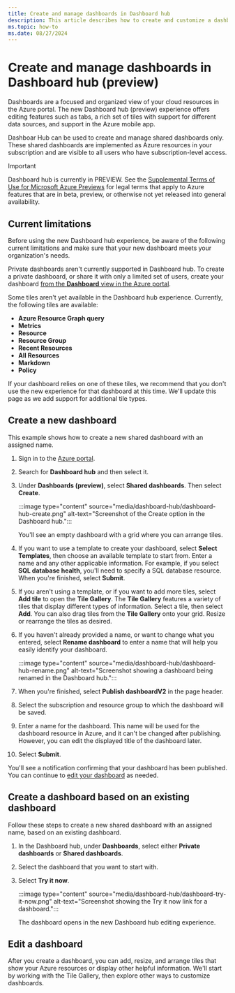 ```yaml
---
title: Create and manage dashboards in Dashboard hub
description: This article describes how to create and customize a dashboard in Dashboard Hub in the Azure portal.
ms.topic: how-to
ms.date: 08/27/2024
---
```


# Create and manage dashboards in Dashboard hub (preview)

Dashboards are a focused and organized view of your cloud resources in the Azure portal. The new Dashboard hub (preview) experience offers editing features such as tabs, a rich set of tiles with support for different data sources, and support in the Azure mobile app.

Dashboar Hub can be used to create and manage shared dashboards only. These shared dashboards are implemented as Azure resources in your subscription and are visible to all users who have subscription-level access.

> [!IMPORTANT]
> Dashboard hub is currently in PREVIEW.
> See the [Supplemental Terms of Use for Microsoft Azure Previews](https://azure.microsoft.com/support/legal/preview-supplemental-terms/) for legal terms that apply to Azure features that are in beta, preview, or otherwise not yet released into general availability.

## Current limitations

Before using the new Dashboard hub experience, be aware of the following current limitations and make sure that your new dashboard meets your organization's needs.

Private dashboards aren't currently supported in Dashboard hub. To create a private dashboard, or share it with only a limited set of users, create your dashboard [from the **Dashboard** view in the Azure portal](azure-portal-dashboards.md).

Some tiles aren't yet available in the Dashboard hub experience. Currently, the following tiles are available:

- **Azure Resource Graph query**
- **Metrics**
- **Resource**
- **Resource Group**
- **Recent Resources**
- **All Resources**
- **Markdown**
- **Policy**

If your dashboard relies on one of these tiles, we recommend that you don't use the new experience for that dashboard at this time. We'll update this page as we add support for additional tile types.

## Create a new dashboard

This example shows how to create a new shared dashboard with an assigned name.

1. Sign in to the [Azure portal](https://portal.azure.com).

1. Search for **Dashboard hub** and then select it.

1. Under **Dashboards (preview)**, select **Shared dashboards**. Then select **Create**.

   :::image type="content" source="media/dashboard-hub/dashboard-hub-create.png" alt-text="Screenshot of the Create option in the Dashboard hub.":::

   You'll see an empty dashboard with a grid where you can arrange tiles.

1. If you want to use a template to create your dashboard, select **Select Templates**, then choose an available template to start from. Enter a name and any other applicable information. For example, if you select **SQL database health**, you'll need to specify a SQL database resource. When you're finished, select **Submit**.

1. If you aren't using a template, or if you want to add more tiles, select **Add tile** to open the **Tile Gallery**. The **Tile Gallery** features a variety of tiles that display different types of information. Select a tile, then select **Add**. You can also drag tiles from the **Tile Gallery** onto your grid. Resize or rearrange the tiles as desired.

1. If you haven't already provided a name, or want to change what you entered, select **Rename dashboard** to enter a name that will help you easily identify your dashboard.

   :::image type="content" source="media/dashboard-hub/dashboard-hub-rename.png" alt-text="Screenshot showing a dashboard being renamed in the Dashboard hub.":::

1. When you're finished, select **Publish dashboardV2** in the page header.

1. Select the subscription and resource group to which the dashboard will be saved.
1. Enter a name for the dashboard. This name will be used for the dashboard resource in Azure, and it can't be changed after publishing. However, you can edit the displayed title of the dashboard later.
1. Select **Submit**.

You'll see a notification confirming that your dashboard has been published. You can continue to [edit your dashboard](#edit-a-dashboard) as needed.

## Create a dashboard based on an existing dashboard

Follow these steps to create a new shared dashboard with an assigned name, based on an existing dashboard.

1. In the Dashboard hub, under **Dashboards**, select either **Private dashboards** or **Shared dashboards**. 
1. Select the dashboard that you want to start with.
1. Select **Try it now**.

   :::image type="content" source="media/dashboard-hub/dashboard-try-it-now.png" alt-text="Screenshot showing the Try it now link for a dashboard.":::

   The dashboard opens in the new Dashboard hub editing experience.

## Edit a dashboard

After you create a dashboard, you can add, resize, and arrange tiles that show your Azure resources or display other helpful information. We'll start by working with the Tile Gallery, then explore other ways to customize dashboards.